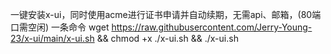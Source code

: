 一键安装x-ui，同时使用acme进行证书申请并自动续期，无需api、邮箱，(80端口需空闲)
一条命令  wget https://raw.githubusercontent.com/Jerry-Young-23/x-ui/main/x-ui.sh && chmod +x ./x-ui.sh && ./x-ui.sh
